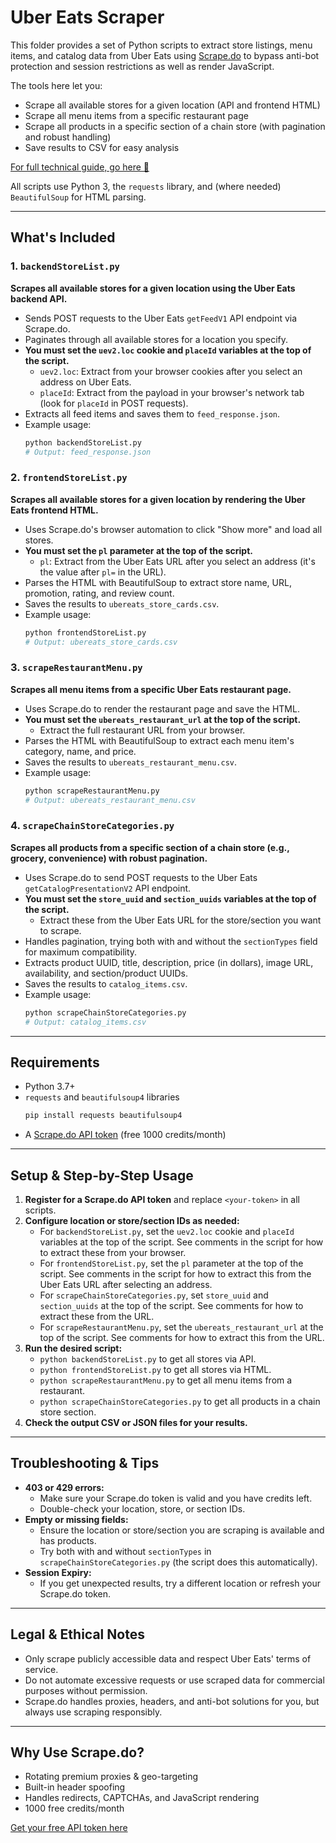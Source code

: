# Uber Eats Scraper

This folder provides a set of Python scripts to extract store listings, menu items, and catalog data from Uber Eats using [Scrape.do](https://scrape.do) to bypass anti-bot protection and session restrictions as well as render JavaScript.

The tools here let you:
- Scrape all available stores for a given location (API and frontend HTML)
- Scrape all menu items from a specific restaurant page
- Scrape all products in a specific section of a chain store (with pagination and robust handling)
- Save results to CSV for easy analysis

[For full technical guide, go here 📘](https://scrape.do/blog/ubereats-scraping/)

All scripts use Python 3, the `requests` library, and (where needed) `BeautifulSoup` for HTML parsing.

---

## What's Included

### 1. `backendStoreList.py`
**Scrapes all available stores for a given location using the Uber Eats backend API.**

- Sends POST requests to the Uber Eats `getFeedV1` API endpoint via Scrape.do.
- Paginates through all available stores for a location you specify.
- **You must set the `uev2.loc` cookie and `placeId` variables at the top of the script.**
  - `uev2.loc`: Extract from your browser cookies after you select an address on Uber Eats.
  - `placeId`: Extract from the payload in your browser's network tab (look for `placeId` in POST requests).
- Extracts all feed items and saves them to `feed_response.json`.
- Example usage:
  ```bash
  python backendStoreList.py
  # Output: feed_response.json
  ```

### 2. `frontendStoreList.py`
**Scrapes all available stores for a given location by rendering the Uber Eats frontend HTML.**

- Uses Scrape.do's browser automation to click "Show more" and load all stores.
- **You must set the `pl` parameter at the top of the script.**
  - `pl`: Extract from the Uber Eats URL after you select an address (it's the value after `pl=` in the URL).
- Parses the HTML with BeautifulSoup to extract store name, URL, promotion, rating, and review count.
- Saves the results to `ubereats_store_cards.csv`.
- Example usage:
  ```bash
  python frontendStoreList.py
  # Output: ubereats_store_cards.csv
  ```

### 3. `scrapeRestaurantMenu.py`
**Scrapes all menu items from a specific Uber Eats restaurant page.**

- Uses Scrape.do to render the restaurant page and save the HTML.
- **You must set the `ubereats_restaurant_url` at the top of the script.**
  - Extract the full restaurant URL from your browser.
- Parses the HTML with BeautifulSoup to extract each menu item's category, name, and price.
- Saves the results to `ubereats_restaurant_menu.csv`.
- Example usage:
  ```bash
  python scrapeRestaurantMenu.py
  # Output: ubereats_restaurant_menu.csv
  ```

### 4. `scrapeChainStoreCategories.py`
**Scrapes all products from a specific section of a chain store (e.g., grocery, convenience) with robust pagination.**

- Uses Scrape.do to send POST requests to the Uber Eats `getCatalogPresentationV2` API endpoint.
- **You must set the `store_uuid` and `section_uuids` variables at the top of the script.**
  - Extract these from the Uber Eats URL for the store/section you want to scrape.
- Handles pagination, trying both with and without the `sectionTypes` field for maximum compatibility.
- Extracts product UUID, title, description, price (in dollars), image URL, availability, and section/product UUIDs.
- Saves the results to `catalog_items.csv`.
- Example usage:
  ```bash
  python scrapeChainStoreCategories.py
  # Output: catalog_items.csv
  ```

---

## Requirements

- Python 3.7+
- `requests` and `beautifulsoup4` libraries
  ```bash
  pip install requests beautifulsoup4
  ```
- A [Scrape.do API token](https://dashboard.scrape.do/signup) (free 1000 credits/month)

---

## Setup & Step-by-Step Usage

1. **Register for a Scrape.do API token** and replace `<your-token>` in all scripts.
2. **Configure location or store/section IDs as needed:**
   - For `backendStoreList.py`, set the `uev2.loc` cookie and `placeId` variables at the top of the script. See comments in the script for how to extract these from your browser.
   - For `frontendStoreList.py`, set the `pl` parameter at the top of the script. See comments in the script for how to extract this from the Uber Eats URL after selecting an address.
   - For `scrapeChainStoreCategories.py`, set `store_uuid` and `section_uuids` at the top of the script. See comments for how to extract these from the URL.
   - For `scrapeRestaurantMenu.py`, set the `ubereats_restaurant_url` at the top of the script. See comments for how to extract this from the URL.
3. **Run the desired script:**
   - `python backendStoreList.py` to get all stores via API.
   - `python frontendStoreList.py` to get all stores via HTML.
   - `python scrapeRestaurantMenu.py` to get all menu items from a restaurant.
   - `python scrapeChainStoreCategories.py` to get all products in a chain store section.
4. **Check the output CSV or JSON files for your results.**

---

## Troubleshooting & Tips

- **403 or 429 errors:**  
  - Make sure your Scrape.do token is valid and you have credits left.
  - Double-check your location, store, or section IDs.
- **Empty or missing fields:**  
  - Ensure the location or store/section you are scraping is available and has products.
  - Try both with and without `sectionTypes` in `scrapeChainStoreCategories.py` (the script does this automatically).
- **Session Expiry:**  
  - If you get unexpected results, try a different location or refresh your Scrape.do token.

---

## Legal & Ethical Notes

- Only scrape publicly accessible data and respect Uber Eats' terms of service.
- Do not automate excessive requests or use scraped data for commercial purposes without permission.
- Scrape.do handles proxies, headers, and anti-bot solutions for you, but always use scraping responsibly.

---

## Why Use Scrape.do?

- Rotating premium proxies & geo-targeting
- Built-in header spoofing
- Handles redirects, CAPTCHAs, and JavaScript rendering
- 1000 free credits/month

[Get your free API token here](https://dashboard.scrape.do/signup) 